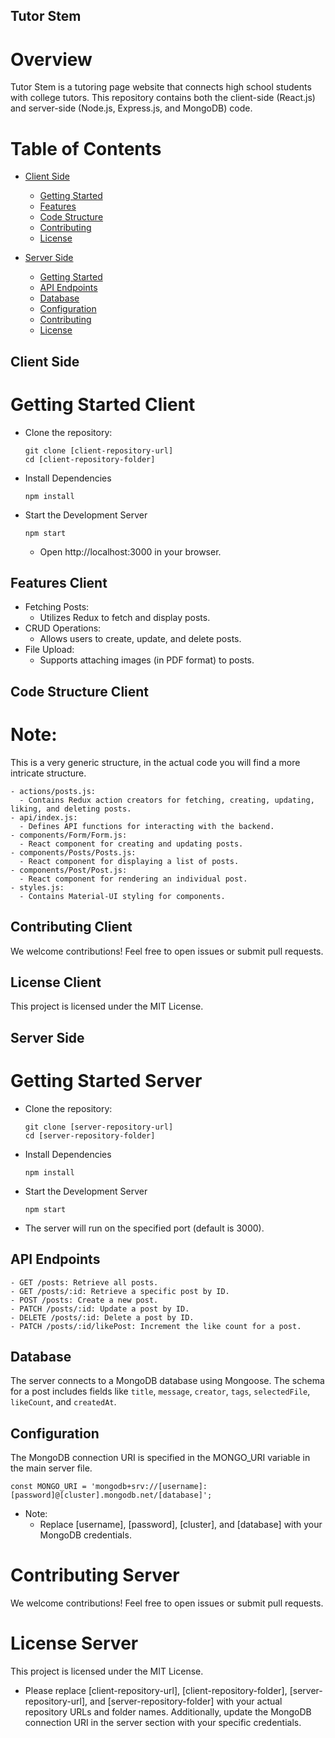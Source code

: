 ## Tutor Stem

# Overview
Tutor Stem is a tutoring page website that connects high school students with college tutors. This repository contains both the client-side (React.js) and server-side (Node.js, Express.js, and MongoDB) code.

# Table of Contents
- [Client Side](#client-side)
  - [Getting Started](#getting-started-client)
  - [Features](#features-client)
  - [Code Structure](#code-structure-client)
  - [Contributing](#contributing-client)
  - [License](#license-client)

- [Server Side](#server-side)
  - [Getting Started](#getting-started-server)
  - [API Endpoints](#api-endpoints)
  - [Database](#database)
  - [Configuration](#configuration)
  - [Contributing](#contributing-server)
  - [License](#license-server)

## Client Side
# Getting Started Client
* Clone the repository:
  ```
  git clone [client-repository-url]
  cd [client-repository-folder]
  ```
* Install Dependencies
   ```
  npm install
  ```
* Start the Development Server
  ```
  npm start
  ```
  * Open  http://localhost:3000 in your browser.

 ## Features Client
* Fetching Posts:
  * Utilizes Redux to fetch and display posts.
* CRUD Operations:
  * Allows users to create, update, and delete posts.
* File Upload:
  * Supports attaching images (in PDF format) to posts.

## Code Structure Client

# Note: 
This is a very generic structure, in the actual code you will find a more intricate structure. 

```
- actions/posts.js:
  - Contains Redux action creators for fetching, creating, updating, liking, and deleting posts.
- api/index.js:
  - Defines API functions for interacting with the backend.
- components/Form/Form.js:
  - React component for creating and updating posts.
- components/Posts/Posts.js:
  - React component for displaying a list of posts.
- components/Post/Post.js:
  - React component for rendering an individual post.
- styles.js:
  - Contains Material-UI styling for components.
```
## Contributing Client
We welcome contributions! Feel free to open issues or submit pull requests.

## License Client
This project is licensed under the MIT License.

## Server Side
# Getting Started Server

* Clone the repository:
  ```
  git clone [server-repository-url]
  cd [server-repository-folder]
  ```
* Install Dependencies
   ```
  npm install
  ```
* Start the Development Server
  ```
  npm start
  ```
* The server will run on the specified port (default is 3000).

## API Endpoints
```
- GET /posts: Retrieve all posts.
- GET /posts/:id: Retrieve a specific post by ID.
- POST /posts: Create a new post.
- PATCH /posts/:id: Update a post by ID.
- DELETE /posts/:id: Delete a post by ID.
- PATCH /posts/:id/likePost: Increment the like count for a post.
```

## Database
The server connects to a MongoDB database using Mongoose. The schema for a post includes fields like `title`, `message`, `creator`, `tags`, `selectedFile`, `likeCount`, and `createdAt`.

## Configuration
The MongoDB connection URI is specified in the MONGO_URI variable in the main server file.

```
const MONGO_URI = 'mongodb+srv://[username]:[password]@[cluster].mongodb.net/[database]';
```

* Note:
  * Replace [username], [password], [cluster], and [database] with your MongoDB credentials.
 
# Contributing Server
We welcome contributions! Feel free to open issues or submit pull requests.

# License Server
This project is licensed under the MIT License.

* Please replace [client-repository-url], [client-repository-folder], [server-repository-url], and [server-repository-folder] with your actual repository URLs and folder names. Additionally, update the MongoDB connection URI in the server section with your specific credentials.






